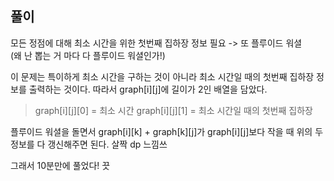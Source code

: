## 풀이
모든 정점에 대해 최소 시간을 위한 첫번째 집하장 정보 필요 -> 또 플루이드 워셜
<br/>(왜 난 뽑는 거 마다 다 플루이드 워셜인가!)

이 문제는 특이하게 최소 시간을 구하는 것이 아니라 최소 시간일 때의 첫번째 집하장 정보를 출력하는 것이다. 따라서 graph[i][j]에 길이가 2인 배열을 담았다.
> graph[i][j][0] = 최소 시간
> graph[i][j][1] = 최소 시간일 때의 첫번째 집하장

플루이드 워셜을 돌면서 graph[i][k] + graph[k][j]가 graph[i][j]보다 작을 때 위의 두 정보를 다 갱신해주면 된다. 살짝 dp 느낌쓰

그래서 10분만에 풀었다! 끗
